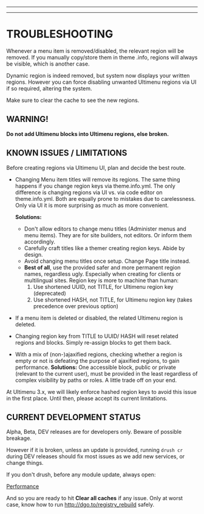 ***
***

# TROUBLESHOOTING
Whenever a menu item is removed/disabled, the relevant region will be removed.
If you manually copy/store them in theme .info, regions will always be visible,
which is another case.

Dynamic region is indeed removed, but system now displays your written regions.
However you can force disabling unwanted Ultimenu regions via UI if so required,
altering the system.

Make sure to clear the cache to see the new regions.

## WARNING!
**Do not add Ultimenu blocks into Ultimenu regions, else broken.**


## KNOWN ISSUES / LIMITATIONS
Before creating regions via Ultimenu UI, plan and decide the best route.

* Changing Menu item titles will remove its regions. The same thing happens if
  you change region keys via theme.info.yml. The only difference is changing
  regions via UI vs. via code editor on theme.info.yml. Both are equally prone
  to mistakes due to carelessness. Only via UI it is more surprising as much as
  more convenient.

  **Solutions:**
  + Don't allow editors to change menu titles (Administer menus and menu items).
    They are for site builders, not editors. Or inform them accordingly.
  + Carefully craft titles like a themer creating region keys. Abide by design.
  + Avoid changing menu titles once setup. Change Page title instead.
  + **Best of all**, use the provided safer and more permanent region names,
    regardless ugly. Especially when creating for clients or multilingual sites.
    Region key is more to machine than human:
      1. Use shortened UUID, not TITLE, for Ultimenu region key (deprecated)
      2. Use shortened HASH, not TITLE, for Ultimenu region key (takes
         precedence over previous option)

* If a menu item is deleted or disabled, the related Ultimenu region is deleted.
* Changing region key from TITLE to UUID/ HASH will reset related regions and
  blocks. Simply re-assign blocks to get them back.
* With a mix of (non-)ajaxified regions, checking whether a region is empty or
  not is defeating the purpose of ajaxified regions, to gain performance.
  **Solutions:**
  One accessible block, public or private (relevant to the current user), must
  be provided in the least regardless of complex visibility by paths or roles.
  A little trade off on your end.

At Ultimenu 3.x, we will likely enforce hashed region keys to avoid this issue
in the first place. Until then, please accept its current limitations.


## CURRENT DEVELOPMENT STATUS
Alpha, Beta, DEV releases are for developers only. Beware of possible breakage.

However if it is broken, unless an update is provided, running `drush cr` during
DEV releases should fix most issues as we add new services, or change things.

If you don't drush, before any module update, always open:

[Performance](/admin/config/development/performance)

And so you are ready to hit **Clear all caches** if any issue.
Only at worst case, know how to run http://dgo.to/registry_rebuild safely.

